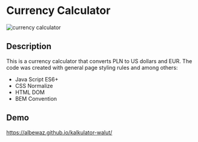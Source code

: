 # Currency Calculator
![currency calculator](https://github.com/albewaz/kalkulator-walut/blob/main/Screen%20Recording%20-%207%20kwiecie%C5%84%202023.gif)

## Description
This is a currency calculator that converts PLN to US dollars and EUR. The code was created with general page styling rules and among others:

- Java Script ES6+ 
- CSS Normalize 
- HTML DOM
- BEM Convention 

## Demo
https://albewaz.github.io/kalkulator-walut/
